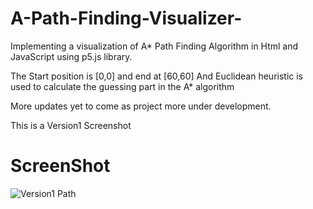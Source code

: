 # A-Path-Finding-Visualizer-
Implementing a visualization of A* Path Finding Algorithm in Html and JavaScript using p5.js library.

The Start position is [0,0] and end at [60,60]
And Euclidean heuristic is used to calculate the guessing part in the A* algorithm

More updates yet to come as project more under development.

This is a Version1 Screenshot

# ScreenShot

![Version1 Path](https://user-images.githubusercontent.com/63105008/92275010-ebebcf80-ef0b-11ea-9ea4-614b7cbd0c79.jpg)
